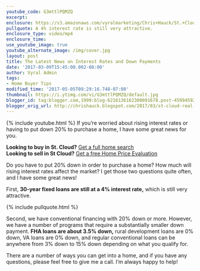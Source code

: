 ```yaml
---
youtube_code: G3mttlPQMZQ
excerpt:
enclosure: https://s3.amazonaws.com/vyralmarketing/Chris+Hauck/St.+Cloud+Real+Estate+Great+news+for+homebuyers.mp4
pullquote: A 4% interest rate is still very attractive.
enclosure_type: video/mp4
enclosure_time:
use_youtube_image: true
youtube_alternate_image: /img/cover.jpg
layout: post
title: The Latest News on Interest Rates and Down Payments
date: '2017-03-09T15:45:00.002-08:00'
author: Vyral Admin
tags:
- Home Buyer Tips
modified_time: '2017-05-05T09:29:16.748-07:00'
thumbnail: https://i.ytimg.com/vi/G3mttlPQMZQ/default.jpg
blogger_id: tag:blogger.com,1999:blog-6216136162300091678.post-4599459216212411395
blogger_orig_url: http://chrishauck.blogspot.com/2017/03/st-cloud-real-estate-great-news-for.html
---
```

{% include youtube.html %}
If you’re worried about rising interest rates or having to put down 20% to purchase a home, I have some great news for you.

**Looking to buy in St. Cloud?**  <a href="https://www.coldwellbankerhomes.com/minnesota/" target="_blank">Get a full home search</a><br>
**Looking to sell in St Cloud?** <a href="https://www.coldwellbankerhomes.com/mn/saint-cloud/agent/christopher-chris-hauck/aid_36032/" target="_blank">Get a free Home Price Evaluation</a><br>

Do you have to put 20% down in order to purchase a home? How much will rising interest rates affect the market? I get those two questions quite often, and I have some great news!

First, **30-year fixed loans are still at a 4% interest rate,** which is still very attractive.

{% include pullquote.html %}

Second, we have conventional financing with 20% down or more. However, we have a number of programs that require a substantially smaller down payment. **FHA loans are about 3.5% down,** rural development loans are 0% down, VA loans are 0% down, and regular conventional loans can be anywhere from 3% down to 15% down depending on what you qualify for.

There are a number of ways you can get into a home, and if you have any questions, please feel free to give me a call. I’m always happy to help!
